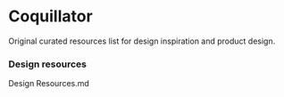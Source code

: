 # Coquillator
Original curated resources list for design inspiration and product design.

### Design resources

Design Resources.md
